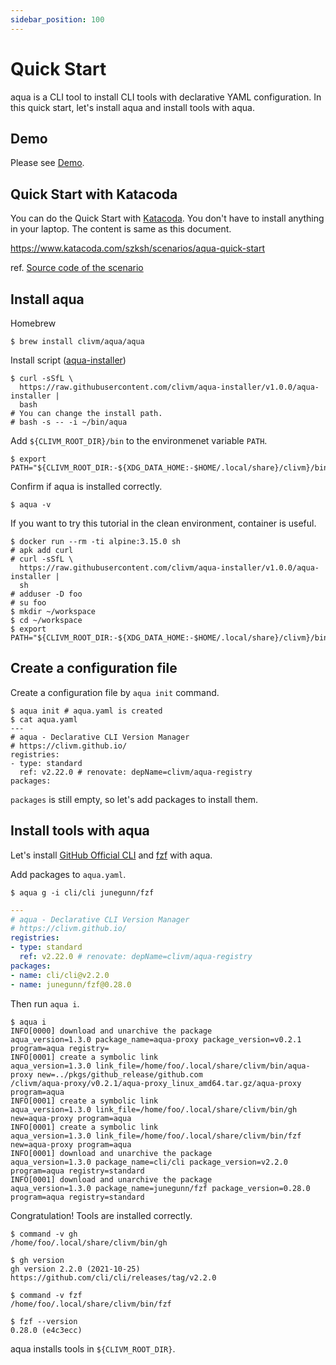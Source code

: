 ```yaml
---
sidebar_position: 100
---
```


# Quick Start

aqua is a CLI tool to install CLI tools with declarative YAML configuration.
In this quick start, let's install aqua and install tools with aqua.

## Demo

Please see [Demo](https://asciinema.org/a/498262?autoplay=1).

## Quick Start with Katacoda

You can do the Quick Start with [Katacoda](https://www.katacoda.com/).
You don't have to install anything in your laptop.
The content is same as this document.

https://www.katacoda.com/szksh/scenarios/aqua-quick-start

ref. [Source code of the scenario](https://github.com/suzuki-shunsuke/katacoda-scenarios/tree/master/aqua-quick-start)

## Install aqua

Homebrew

```console
$ brew install clivm/aqua/aqua
```

Install script ([aqua-installer](https://github.com/clivm/aqua-installer))

```console
$ curl -sSfL \
  https://raw.githubusercontent.com/clivm/aqua-installer/v1.0.0/aqua-installer |
  bash
# You can change the install path.
# bash -s -- -i ~/bin/aqua
```

Add `${CLIVM_ROOT_DIR}/bin` to the environmenet variable `PATH`.

```console
$ export PATH="${CLIVM_ROOT_DIR:-${XDG_DATA_HOME:-$HOME/.local/share}/clivm}/bin:$PATH"
```

Confirm if aqua is installed correctly.

```console
$ aqua -v
```

If you want to try this tutorial in the clean environment, container is useful.

```console
$ docker run --rm -ti alpine:3.15.0 sh
# apk add curl
# curl -sSfL \
  https://raw.githubusercontent.com/clivm/aqua-installer/v1.0.0/aqua-installer |
  sh
# adduser -D foo
# su foo
$ mkdir ~/workspace
$ cd ~/workspace
$ export PATH="${CLIVM_ROOT_DIR:-${XDG_DATA_HOME:-$HOME/.local/share}/clivm}/bin:$PATH"
```

## Create a configuration file

Create a configuration file by `aqua init` command.

```console
$ aqua init # aqua.yaml is created
$ cat aqua.yaml
---
# aqua - Declarative CLI Version Manager
# https://clivm.github.io/
registries:
- type: standard
  ref: v2.22.0 # renovate: depName=clivm/aqua-registry
packages:
```

`packages` is still empty, so let's add packages to install them.

## Install tools with aqua

Let's install [GitHub Official CLI](https://cli.github.com/) and [fzf](https://github.com/junegunn/fzf) with aqua.

Add packages to `aqua.yaml`.

```console
$ aqua g -i cli/cli junegunn/fzf
```

```yaml
---
# aqua - Declarative CLI Version Manager
# https://clivm.github.io/
registries:
- type: standard
  ref: v2.22.0 # renovate: depName=clivm/aqua-registry
packages:
- name: cli/cli@v2.2.0
- name: junegunn/fzf@0.28.0
```

Then run `aqua i`.

```console
$ aqua i 
INFO[0000] download and unarchive the package            aqua_version=1.3.0 package_name=aqua-proxy package_version=v0.2.1 program=aqua registry=
INFO[0001] create a symbolic link                        aqua_version=1.3.0 link_file=/home/foo/.local/share/clivm/bin/aqua-proxy new=../pkgs/github_release/github.com
/clivm/aqua-proxy/v0.2.1/aqua-proxy_linux_amd64.tar.gz/aqua-proxy program=aqua
INFO[0001] create a symbolic link                        aqua_version=1.3.0 link_file=/home/foo/.local/share/clivm/bin/gh new=aqua-proxy program=aqua
INFO[0001] create a symbolic link                        aqua_version=1.3.0 link_file=/home/foo/.local/share/clivm/bin/fzf new=aqua-proxy program=aqua
INFO[0001] download and unarchive the package            aqua_version=1.3.0 package_name=cli/cli package_version=v2.2.0 program=aqua registry=standard
INFO[0001] download and unarchive the package            aqua_version=1.3.0 package_name=junegunn/fzf package_version=0.28.0 program=aqua registry=standard
```

Congratulation! Tools are installed correctly.

```console
$ command -v gh
/home/foo/.local/share/clivm/bin/gh

$ gh version
gh version 2.2.0 (2021-10-25)
https://github.com/cli/cli/releases/tag/v2.2.0

$ command -v fzf
/home/foo/.local/share/clivm/bin/fzf

$ fzf --version
0.28.0 (e4c3ecc)
```

aqua installs tools in `${CLIVM_ROOT_DIR}`.
